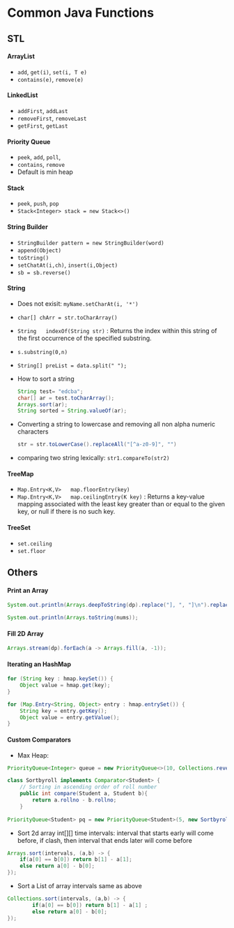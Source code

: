 # Common Java Functions

## STL 

#### ArrayList 
- `add`, `get(i)`, `set(i, T e)`
- `contains(e)`, `remove(e)`

#### LinkedList 
- `addFirst`, `addLast`
- `removeFirst`, `removeLast`
- `getFirst`, `getLast`

#### Priority Queue
- `peek`, `add`, `poll`,
- `contains`, `remove`
- Default is min heap


#### Stack
- `peek`, `push`, `pop`
- `Stack<Integer> stack = new Stack<>()`


#### String Builder
- `StringBuilder pattern = new StringBuilder(word)`
- `append(Object)` 	
- `toString()`
- `setChatAt(i,ch)`, `insert(i,Object)`
- `sb = sb.reverse()` 


#### String 

- Does not exisit: `myName.setCharAt(i, '*')`
- `char[] chArr = str.toCharArray()`
- `String 	indexOf(String str)` : Returns the index within this string of the first occurrence of the specified substring.
- `s.substring(0,n)`
- `String[] preList = data.split(" ");`

- How to sort a string

    ``` java
    String test= "edcba";
    char[] ar = test.toCharArray();
    Arrays.sort(ar);
    String sorted = String.valueOf(ar);
    ```

- Converting a string to lowercase and removing all non alpha numeric characters
    ``` java   
    str = str.toLowerCase().replaceAll("[^a-z0-9]", "")
    ```

- comparing two string lexically: `str1.compareTo(str2)`

#### TreeMap
- `Map.Entry<K,V>   map.floorEntry(key)`
- `Map.Entry<K,V>	map.ceilingEntry(K key)` : Returns a key-value mapping associated with the least key greater than or equal to the given key, or null if there is no such key.

#### TreeSet
- `set.ceiling`
- `set.floor`


## Others

#### Print an Array

``` java
System.out.println(Arrays.deepToString(dp).replace("], ", "]\n").replace("[[", "[").replace("]]", "]"));

System.out.println(Arrays.toString(nums));
```

#### Fill 2D Array
``` java
Arrays.stream(dp).forEach(a -> Arrays.fill(a, -1));

```

#### Iterating an HashMap

``` java
for (String key : hmap.keySet()) {
    Object value = hmap.get(key);
}
```

``` java
for (Map.Entry<String, Object> entry : hmap.entrySet()) {
    String key = entry.getKey();
    Object value = entry.getValue();
}
```

#### Custom Comparators

- Max Heap:
 
``` java
PriorityQueue<Integer> queue = new PriorityQueue<>(10, Collections.reverseOrder());
```

``` java
class Sortbyroll implements Comparator<Student> {
    // Sorting in ascending order of roll number
    public int compare(Student a, Student b){
        return a.rollno - b.rollno;
    }
 
PriorityQueue<Student> pq = new PriorityQueue<Student>(5, new Sortbyroll());
```

- Sort 2d array int[][] time intervals: interval that starts early will come before, if clash, then interval that ends later will come before 

``` java
Arrays.sort(intervals, (a,b) -> {
    if(a[0] == b[0]) return b[1] - a[1];
    else return a[0] - b[0];
});
```

- Sort a List of array intervals same as above

``` java
Collections.sort(intervals, (a,b) -> {
        if(a[0] == b[0]) return b[1] - a[1] ;
        else return a[0] - b[0];
});

```


